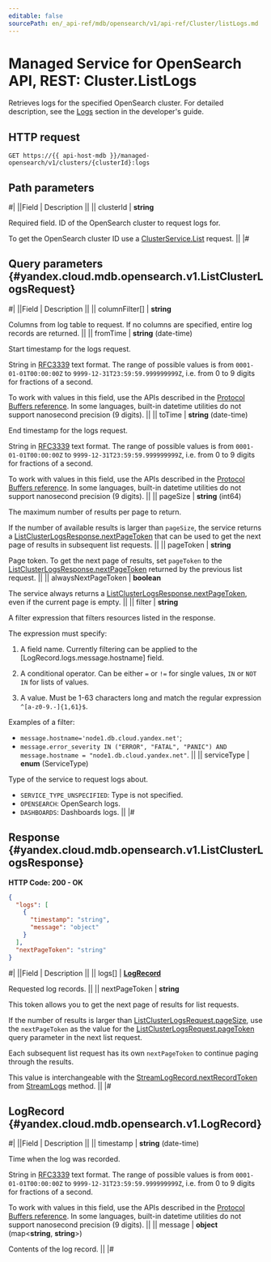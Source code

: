 ```yaml
---
editable: false
sourcePath: en/_api-ref/mdb/opensearch/v1/api-ref/Cluster/listLogs.md
---
```


# Managed Service for OpenSearch API, REST: Cluster.ListLogs

Retrieves logs for the specified OpenSearch cluster.
For detailed description, see the [Logs](/yandex-mdb-guide/concepts/logs.html) section in the developer's guide.

## HTTP request

```
GET https://{{ api-host-mdb }}/managed-opensearch/v1/clusters/{clusterId}:logs
```

## Path parameters

#|
||Field | Description ||
|| clusterId | **string**

Required field. ID of the OpenSearch cluster to request logs for.

To get the OpenSearch cluster ID use a [ClusterService.List](/docs/managed-opensearch/api-ref/Cluster/list#List) request. ||
|#

## Query parameters {#yandex.cloud.mdb.opensearch.v1.ListClusterLogsRequest}

#|
||Field | Description ||
|| columnFilter[] | **string**

Columns from log table to request.
If no columns are specified, entire log records are returned. ||
|| fromTime | **string** (date-time)

Start timestamp for the logs request.

String in [RFC3339](https://www.ietf.org/rfc/rfc3339.txt) text format. The range of possible values is from
`0001-01-01T00:00:00Z` to `9999-12-31T23:59:59.999999999Z`, i.e. from 0 to 9 digits for fractions of a second.

To work with values in this field, use the APIs described in the
[Protocol Buffers reference](https://developers.google.com/protocol-buffers/docs/reference/overview).
In some languages, built-in datetime utilities do not support nanosecond precision (9 digits). ||
|| toTime | **string** (date-time)

End timestamp for the logs request.

String in [RFC3339](https://www.ietf.org/rfc/rfc3339.txt) text format. The range of possible values is from
`0001-01-01T00:00:00Z` to `9999-12-31T23:59:59.999999999Z`, i.e. from 0 to 9 digits for fractions of a second.

To work with values in this field, use the APIs described in the
[Protocol Buffers reference](https://developers.google.com/protocol-buffers/docs/reference/overview).
In some languages, built-in datetime utilities do not support nanosecond precision (9 digits). ||
|| pageSize | **string** (int64)

The maximum number of results per page to return.

If the number of available results is larger than `pageSize`, the service returns a [ListClusterLogsResponse.nextPageToken](#yandex.cloud.mdb.opensearch.v1.ListClusterLogsResponse)
that can be used to get the next page of results in subsequent list requests. ||
|| pageToken | **string**

Page token. To get the next page of results, set `pageToken` to the
[ListClusterLogsResponse.nextPageToken](#yandex.cloud.mdb.opensearch.v1.ListClusterLogsResponse) returned by the previous list request. ||
|| alwaysNextPageToken | **boolean**

The service always returns a [ListClusterLogsResponse.nextPageToken](#yandex.cloud.mdb.opensearch.v1.ListClusterLogsResponse), even if the current page is empty. ||
|| filter | **string**

A filter expression that filters resources listed in the response.

The expression must specify:

1. A field name. Currently filtering can be applied to the [LogRecord.logs.message.hostname] field.

2. A conditional operator. Can be either `=` or `!=` for single values, `IN` or `NOT IN` for lists of values.

3. A value. Must be 1-63 characters long and match the regular expression `^[a-z0-9.-]{1,61}$`.

Examples of a filter:
* `message.hostname='node1.db.cloud.yandex.net'`;
* `message.error_severity IN ("ERROR", "FATAL", "PANIC") AND message.hostname = "node1.db.cloud.yandex.net"`. ||
|| serviceType | **enum** (ServiceType)

Type of the service to request logs about.

- `SERVICE_TYPE_UNSPECIFIED`: Type is not specified.
- `OPENSEARCH`: OpenSearch logs.
- `DASHBOARDS`: Dashboards logs. ||
|#

## Response {#yandex.cloud.mdb.opensearch.v1.ListClusterLogsResponse}

**HTTP Code: 200 - OK**

```json
{
  "logs": [
    {
      "timestamp": "string",
      "message": "object"
    }
  ],
  "nextPageToken": "string"
}
```

#|
||Field | Description ||
|| logs[] | **[LogRecord](#yandex.cloud.mdb.opensearch.v1.LogRecord)**

Requested log records. ||
|| nextPageToken | **string**

This token allows you to get the next page of results for list requests.

If the number of results is larger than [ListClusterLogsRequest.pageSize](#yandex.cloud.mdb.opensearch.v1.ListClusterLogsRequest), use the `nextPageToken` as the value
for the [ListClusterLogsRequest.pageToken](#yandex.cloud.mdb.opensearch.v1.ListClusterLogsRequest) query parameter in the next list request.

Each subsequent list request has its own `nextPageToken` to continue paging through the results.

This value is interchangeable with the [StreamLogRecord.nextRecordToken](/docs/managed-opensearch/api-ref/Cluster/streamLogs#yandex.cloud.mdb.opensearch.v1.StreamLogRecord) from [StreamLogs](/docs/managed-opensearch/api-ref/Cluster/streamLogs#StreamLogs) method. ||
|#

## LogRecord {#yandex.cloud.mdb.opensearch.v1.LogRecord}

#|
||Field | Description ||
|| timestamp | **string** (date-time)

Time when the log was recorded.

String in [RFC3339](https://www.ietf.org/rfc/rfc3339.txt) text format. The range of possible values is from
`0001-01-01T00:00:00Z` to `9999-12-31T23:59:59.999999999Z`, i.e. from 0 to 9 digits for fractions of a second.

To work with values in this field, use the APIs described in the
[Protocol Buffers reference](https://developers.google.com/protocol-buffers/docs/reference/overview).
In some languages, built-in datetime utilities do not support nanosecond precision (9 digits). ||
|| message | **object** (map<**string**, **string**>)

Contents of the log record. ||
|#